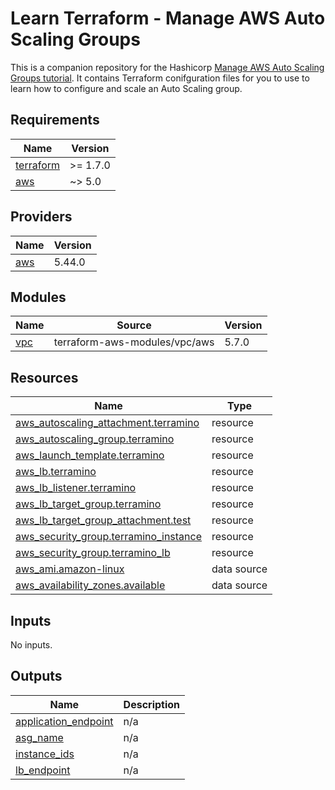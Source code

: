 # Learn Terraform - Manage AWS Auto Scaling Groups

This is a companion repository for the Hashicorp [Manage AWS Auto Scaling Groups
tutorial](https://developer.hashicorp.com/terraform/tutorials/aws/aws-asg). It contains Terraform
conifguration files for you to use to learn how to configure and scale an Auto Scaling group.

<!-- BEGINNING OF PRE-COMMIT-TERRAFORM DOCS HOOK -->

<!-- END OF PRE-COMMIT-TERRAFORM DOCS HOOK --><!-- BEGIN_TF_DOCS -->
## Requirements

| Name | Version |
|------|---------|
| <a name="requirement_terraform"></a> [terraform](#requirement\_terraform) | >= 1.7.0 |
| <a name="requirement_aws"></a> [aws](#requirement\_aws) | ~> 5.0 |

## Providers

| Name | Version |
|------|---------|
| <a name="provider_aws"></a> [aws](#provider\_aws) | 5.44.0 |

## Modules

| Name | Source | Version |
|------|--------|---------|
| <a name="module_vpc"></a> [vpc](#module\_vpc) | terraform-aws-modules/vpc/aws | 5.7.0 |

## Resources

| Name | Type |
|------|------|
| [aws_autoscaling_attachment.terramino](https://registry.terraform.io/providers/hashicorp/aws/latest/docs/resources/autoscaling_attachment) | resource |
| [aws_autoscaling_group.terramino](https://registry.terraform.io/providers/hashicorp/aws/latest/docs/resources/autoscaling_group) | resource |
| [aws_launch_template.terramino](https://registry.terraform.io/providers/hashicorp/aws/latest/docs/resources/launch_template) | resource |
| [aws_lb.terramino](https://registry.terraform.io/providers/hashicorp/aws/latest/docs/resources/lb) | resource |
| [aws_lb_listener.terramino](https://registry.terraform.io/providers/hashicorp/aws/latest/docs/resources/lb_listener) | resource |
| [aws_lb_target_group.terramino](https://registry.terraform.io/providers/hashicorp/aws/latest/docs/resources/lb_target_group) | resource |
| [aws_lb_target_group_attachment.test](https://registry.terraform.io/providers/hashicorp/aws/latest/docs/resources/lb_target_group_attachment) | resource |
| [aws_security_group.terramino_instance](https://registry.terraform.io/providers/hashicorp/aws/latest/docs/resources/security_group) | resource |
| [aws_security_group.terramino_lb](https://registry.terraform.io/providers/hashicorp/aws/latest/docs/resources/security_group) | resource |
| [aws_ami.amazon-linux](https://registry.terraform.io/providers/hashicorp/aws/latest/docs/data-sources/ami) | data source |
| [aws_availability_zones.available](https://registry.terraform.io/providers/hashicorp/aws/latest/docs/data-sources/availability_zones) | data source |

## Inputs

No inputs.

## Outputs

| Name | Description |
|------|-------------|
| <a name="output_application_endpoint"></a> [application\_endpoint](#output\_application\_endpoint) | n/a |
| <a name="output_asg_name"></a> [asg\_name](#output\_asg\_name) | n/a |
| <a name="output_instance_ids"></a> [instance\_ids](#output\_instance\_ids) | n/a |
| <a name="output_lb_endpoint"></a> [lb\_endpoint](#output\_lb\_endpoint) | n/a |
<!-- END_TF_DOCS -->
